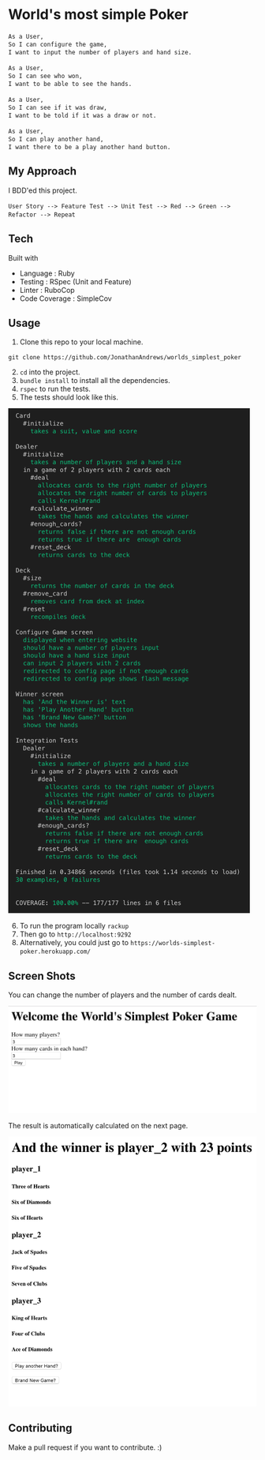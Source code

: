 # World's most simple Poker

```
As a User,
So I can configure the game,
I want to input the number of players and hand size.

As a User,
So I can see who won,
I want to be able to see the hands.

As a User,
So I can see if it was draw,
I want to be told if it was a draw or not.

As a User,
So I can play another hand,
I want there to be a play another hand button.

```
## My Approach

I BDD'ed this project.

`User Story --> Feature Test --> Unit Test --> Red --> Green --> Refactor --> Repeat`

## Tech

Built with

* Language      : Ruby
* Testing       : RSpec (Unit and Feature)
* Linter        : RuboCop
* Code Coverage : SimpleCov 

## Usage

1. Clone this repo to your local machine.
```
git clone https://github.com/JonathanAndrews/worlds_simplest_poker
```
2. `cd` into the project.
2. `bundle install` to install all the dependencies.
2. `rspec` to run the tests.
2. The tests should look like this.

![tests](rspec_output.png)

6. To run the program locally `rackup`
7. Then go to `http://localhost:9292`
8. Alternatively, you could just go to 
`https://worlds-simplest-poker.herokuapp.com/` 

## Screen Shots
You can change the number of players and the number of cards dealt.

![inputs](configure_inputs.png)

The result is automatically calculated on the next page.

![inputs](example_result.png)

## Contributing

Make a pull request if you want to contribute. :)
